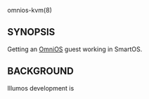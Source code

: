 omnios-kvm(8)

## SYNOPSIS

Getting an [OmniOS](https://omnios.omniti.com/) guest working in
SmartOS.

## BACKGROUND

Illumos development is
